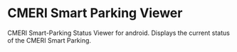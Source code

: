 # CMERI Smart Parking Viewer
CMERI Smart-Parking Status Viewer for android. Displays the current status of the CMERI Smart Parking.
